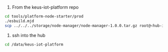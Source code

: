1. From the keus-iot-platform repo
```bash
cd tools/platform-node-starter/prod
./esbuild.mjd
scp ../../../storage/node-manager/node-manager-1.0.0.tar.gz root@<hub-ip>:/data/keus-iot-platform
```

1. ssh into the hub
```bash
cd /data/keus-iot-platform
```
